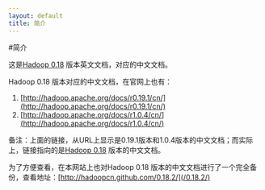 ```yaml
---
layout: default
title: 简介
---
```


#简介

这是[Hadoop 0.18](http://archive.apache.org/dist/hadoop/core/hadoop-0.18.2/) 版本英文文档，对应的中文文档。

Hadoop 0.18 版本对应的中文文档，在官网上也有：

1. [http://hadoop.apache.org/docs/r0.19.1/cn/](http://hadoop.apache.org/docs/r0.19.1/cn/)
2. [http://hadoop.apache.org/docs/r1.0.4/cn/](http://hadoop.apache.org/docs/r1.0.4/cn/)

备注：上面的链接，从URL上显示是0.19.1版本和1.0.4版本的中文文档；而实际上，链接指向的是[Hadoop 0.18](http://archive.apache.org/dist/hadoop/core/hadoop-0.18.2/) 版本的中文文档。

为了方便查看，在本网站上也对Hadoop 0.18 版本的中文文档进行了一个完全备份，查看地址：[http://hadoopcn.github.com/0.18.2/](/0.18.2/)
